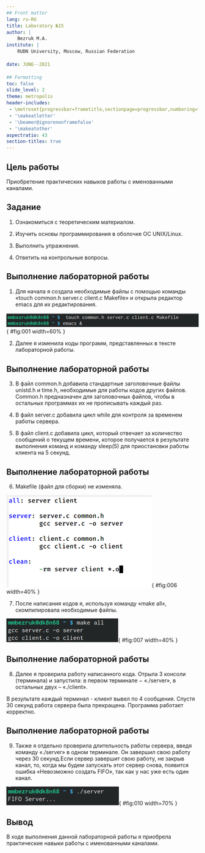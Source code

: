 ```yaml
---
## Front matter
lang: ru-RU
title: Laboratory №15
author: |
	Bezruk M.A.
institute: |
	RUDN University, Moscow, Russian Federation
	
date: JUNE--2021

## Formatting
toc: false
slide_level: 2
theme: metropolis
header-includes: 
 - \metroset{progressbar=frametitle,sectionpage=progressbar,numbering=fraction}
 - '\makeatletter'
 - '\beamer@ignorenonframefalse'
 - '\makeatother'
aspectratio: 43
section-titles: true
---
```


## Цель работы

Приобретение практических навыков работы с именованными каналами.

## Задание 

1. Ознакомиться с теоретическим материалом.

2. Изучить основы программирования в оболочке ОС UNIX/Linux.

3. Выполнить упражнения.

4. Ответить на контрольные вопросы.

## Выполнение лабораторной работы

1. Для начала я создала необходимые файлы с помощью команды «touch common.h server.c client.c Makefile» и открыла редактор emacs для их редактирования.

![  Создание файлов ](image/1.png){ #fig:001 width=60% } 

2. Далее я изменила коды программ, представленных в тексте лабораторной работы.

## Выполнение лабораторной работы

3. В файл common.h добавила стандартные заголовочные файлы unistd.h и time.h, необходимые для работы кодов других файлов. Common.h предназначен для заголовочных файлов, чтобы в остальных программах их не прописывать каждый раз.

4. В файл server.c добавила цикл while для контроля за временем работы сервера. 

 5. В файл client.c добавила цикл, который отвечает за количество сообщений о текущем времени, которое получается в результате выполнения команд и команду sleep(5) для приостановки работы клиента на 5 секунд.

## Выполнение лабораторной работы

6. Makefile (файл для сборки) не изменяла.

![  Создание Makefile ](image/8.png){ #fig:006 width=40% }

7. После написания кодов я, используя команду «make all», скомпилировала необходимые файлы.

![ Процесс компиляции ](image/9.png){ #fig:007 width=40% }

## Выполнение лабораторной работы

8. Далее я проверила работу написанного кода. Отрыла 3 консоли (терминала) и запустила: в первом терминале − «./server», в остальных двух – «./client».

В результате каждый терминал - клиент вывел по 4 сообщения. Спустя 30 секунд работа сервера была прекращена. Программа работает корректно.

## Выполнение лабораторной работы

9. Также я отдельно проверила длительность работы сервера, введя команду «./server» в одном терминале. Он завершил свою работу через 30 секунд.Если сервер завершит свою работу, не закрыв канал, то, когда мы будем запускать этот сервер снова, появится ошибка «Невозможно создать FIFO», так как у нас уже есть один канал.

![ Проверка программы ](image/10.png){ #fig:010 width=70% }

## Вывод 

В ходе выполнения данной лабораторной работы я приобрела практические навыки работы с именованными каналами.


